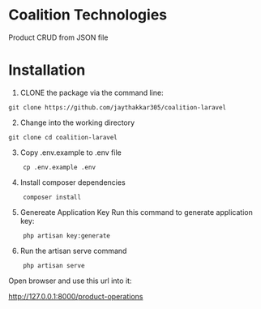 # Coalition Technologies 

Product CRUD from JSON file 

# Installation
1. CLONE the package via the command line:
```
git clone https://github.com/jaythakkar305/coalition-laravel
```
2. Change into the working directory
```
git clone cd coalition-laravel
```
3. Copy .env.example to .env file
```
    cp .env.example .env
```
4. Install composer dependencies
```
    composer install
```
5. Genereate Application Key
   Run this command to generate application key:
   
```
    php artisan key:generate
```

6. Run the artisan serve command
```
    php artisan serve
```

Open browser and use this url into it:

  http://127.0.0.1:8000/product-operations